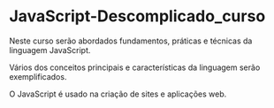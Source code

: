 # JavaScript-Descomplicado_curso
<p>Neste curso serão abordados fundamentos, práticas e técnicas da linguagem JavaScript.</p>
<p>Vários dos conceitos principais e características da linguagem serão exemplificados.</p>
<p>O <span style=color: "#ff6600;">JavaScript</span> é usado na criação de sites e aplicações web. </p>
